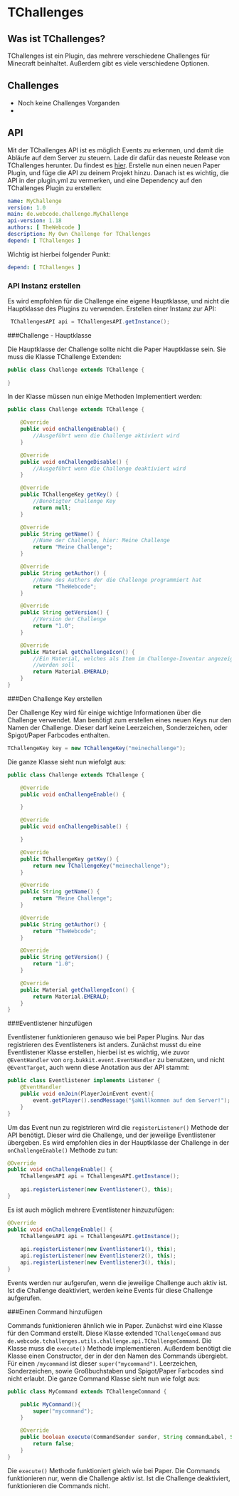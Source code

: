 TChallenges
==

Was ist TChallenges?
--

TChallenges ist ein Plugin, das mehrere verschiedene Challenges
für Minecraft beinhaltet. Außerdem gibt es viele verschiedene 
Optionen. 

Challenges
--


- Noch keine Challenges Vorganden
- 
API
--

Mit der TChallenges API ist es möglich Events zu erkennen, und damit die Abläufe auf dem 
Server zu steuern. Lade dir dafür das neueste Release von TChallenges herunter. Du findest es [hier](https://github.com/TheWebcode/TChallenges/releases). Erstelle nun 
einen neuen Paper Plugin, und füge die API zu deinem Projekt hinzu. Danach ist es wichtig, die API in der plugin.yml zu vermerken, und eine Dependency auf 
den TChallenges Plugin zu erstellen:

```yaml
name: MyChallenge
version: 1.0
main: de.webcode.challenge.MyChallenge
api-version: 1.18
authors: [ TheWebcode ]
description: My Own Challenge for TChallenges
depend: [ TChallenges ]

```

Wichtig ist hierbei folgender Punkt:
```yaml
depend: [ TChallenges ]
```

### API Instanz erstellen

Es wird empfohlen für die Challenge eine eigene Hauptklasse, und nicht die Hauptklasse des 
Plugins zu verwenden. Erstellen einer Instanz zur API: 

```java
 TChallengesAPI api = TChallengesAPI.getInstance();
```

###Challenge - Hauptklasse

Die Hauptklasse der Challenge sollte nicht die Paper Hauptklasse sein. Sie muss die
Klasse TChallenge Extenden:

```java
public class Challenge extends TChallenge {
  
}
```

In der Klasse müssen nun einige Methoden Implementiert werden:

```java
public class Challenge extends TChallenge {

    @Override
    public void onChallengeEnable() {
        //Ausgeführt wenn die Challenge aktiviert wird
    }

    @Override
    public void onChallengeDisable() {
        //Ausgeführt wenn die Challenge deaktiviert wird
    }

    @Override
    public TChallengeKey getKey() {
        //Benötigter Challenge Key
        return null;
    }

    @Override
    public String getName() {
        //Name der Challenge, hier: Meine Challenge
        return "Meine Challenge";
    }

    @Override
    public String getAuthor() {
        //Name des Authors der die Challenge programmiert hat
        return "TheWebcode";
    }

    @Override
    public String getVersion() {
        //Version der Challenge
        return "1.0";
    }

    @Override
    public Material getChallengeIcon() {
        //Ein Material, welches als Item im Challenge-Inventar angezeigt 
        //werden soll
        return Material.EMERALD;
    }
}
```

###Den Challenge Key erstellen

Der Challenge Key wird für einige wichtige Informationen über die Challenge verwendet.
Man benötigt zum erstellen eines neuen Keys nur den Namen der Challenge. Dieser darf keine Leerzeichen, Sonderzeichen, oder Spigot/Paper
Farbcodes enthalten.

```java
TChallengeKey key = new TChallengeKey("meinechallenge");
```
Die ganze Klasse sieht nun wiefolgt aus:

```java
public class Challenge extends TChallenge {

    @Override
    public void onChallengeEnable() {

    }

    @Override
    public void onChallengeDisable() {

    }

    @Override
    public TChallengeKey getKey() {
        return new TChallengeKey("meinechallenge");
    }

    @Override
    public String getName() {
        return "Meine Challenge";
    }

    @Override
    public String getAuthor() {
        return "TheWebcode";
    }

    @Override
    public String getVersion() {
        return "1.0";
    }

    @Override
    public Material getChallengeIcon() {
        return Material.EMERALD;
    }
}
```

###Eventlistener hinzufügen

Eventlistener funktionieren genauso wie bei Paper Plugins. Nur das registrieren des Eventlisteners ist anders.
Zunächst musst du eine Eventlistener Klasse erstellen, hierbei ist es wichtig, wie zuvor ```@EventHandler``` von
```org.bukkit.event.EventHandler``` zu benutzen, und nicht ```@EventTarget```, auch wenn diese Anotation aus der API stammt:

```java
public class Eventlistener implements Listener {
    @EventHandler
    public void onJoin(PlayerJoinEvent event){
        event.getPlayer().sendMessage("§aWillkommen auf dem Server!");
    }
}
```

Um das Event nun zu registrieren wird die ```registerListener()``` Methode der API benötigt.
Dieser wird die Challenge, und der jeweilige Eventlistener übergeben. Es wird empfohlen dies in der Hauptklasse der Challenge in der ```onChallengeEnable()```
Methode zu tun:

```java
@Override
public void onChallengeEnable() {
    TChallengesAPI api = TChallengesAPI.getInstance();
    
    api.registerListener(new Eventlistener(), this);
}
```

Es ist auch möglich mehrere Eventlistener hinzuzufügen:

```java
@Override
public void onChallengeEnable() {
    TChallengesAPI api = TChallengesAPI.getInstance();
    
    api.registerListener(new Eventlistener1(), this);
    api.registerListener(new Eventlistener2(), this);
    api.registerListener(new Eventlistener3(), this);
}
```

Events werden nur aufgerufen, wenn die jeweilige Challenge auch aktiv ist.
Ist die Challenge deaktiviert, werden keine Events für diese Challenge aufgerufen.

###Einen Command hinzufügen

Commands funktionieren ähnlich wie in Paper. Zunächst wird eine Klasse für den Command erstellt.
Diese Klasse extended ```TChallengeCommand``` aus ```de.webcode.tchallenges.utils.challenge.api.TChallengeCommand```.
Die Klasse muss die ```execute()``` Methode implementieren. Außerdem benötigt die Klasse einen Constructor, der in der
den Namen des Commands übergiebt. Für einen ```/mycommand``` ist dieser ```super("mycommand")```. Leerzeichen, Sonderzeichen, sowie Großbuchstaben und Spigot/Paper Farbcodes
sind nicht erlaubt. Die ganze Command Klasse sieht nun wie folgt aus:

```java
public class MyCommand extends TChallengeCommand {

    public MyCommand(){
        super("mycommand");
    }

    @Override
    public boolean execute(CommandSender sender, String commandLabel, String[] args) {
        return false;
    }
}
```

Die ```execute()``` Methode funktioniert gleich wie bei Paper.
Die Commands funktionieren nur, wenn die Challenge aktiv ist. Ist die Challenge deaktiviert, funktionieren die Commands nicht.
